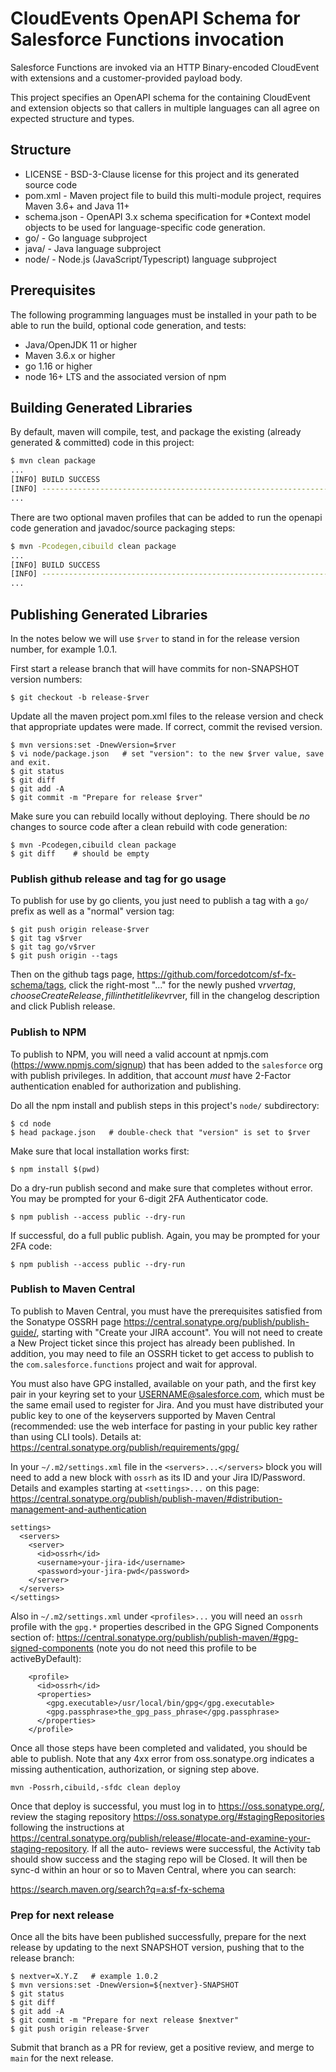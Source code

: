 # CloudEvents OpenAPI Schema for Salesforce Functions invocation

Salesforce Functions are invoked via an HTTP Binary-encoded CloudEvent with extensions and a customer-provided payload body.

This project specifies an OpenAPI schema for the containing CloudEvent and extension objects so that callers in multiple languages can all agree on expected structure and types.

## Structure

* LICENSE - BSD-3-Clause license for this project and its generated source code
* pom.xml - Maven project file to build this multi-module project, requires Maven 3.6+ and Java 11+
* schema.json - OpenAPI 3.x schema specification for *Context model objects to be used for language-specific code generation.
* go/ - Go language subproject
* java/ - Java language subproject
* node/ - Node.js (JavaScript/Typescript) language subproject

## Prerequisites

The following programming languages must be installed in your path to be able to run the build, optional code generation, and tests:

* Java/OpenJDK 11 or higher
* Maven 3.6.x or higher
* go 1.16 or higher
* node 16+ LTS and the associated version of npm

## Building Generated Libraries

By default, maven will compile, test, and package the existing (already generated & committed) code in this project:

```bash
$ mvn clean package
...
[INFO] BUILD SUCCESS
[INFO] ------------------------------------------------------------------------
...
```

There are two optional maven profiles that can be added to run the openapi code generation and javadoc/source packaging steps:

```bash
$ mvn -Pcodegen,cibuild clean package
...
[INFO] BUILD SUCCESS
[INFO] ------------------------------------------------------------------------
...
```

## Publishing Generated Libraries

In the notes below we will use `$rver` to stand in for the release version number, for example 1.0.1.

First start a release branch that will have commits for non-SNAPSHOT version numbers:
```
$ git checkout -b release-$rver
```

Update all the maven project pom.xml files to the release version and check that appropriate updates were made.
If correct, commit the revised version.
```
$ mvn versions:set -DnewVersion=$rver
$ vi node/package.json   # set "version": to the new $rver value, save and exit.
$ git status
$ git diff
$ git add -A
$ git commit -m "Prepare for release $rver"
```

Make sure you can rebuild locally without deploying.  There should be *no* changes to source code after a clean
rebuild with code generation:
```
$ mvn -Pcodegen,cibuild clean package
$ git diff    # should be empty
```

### Publish github release and tag for go usage

To publish for use by go clients, you just need to publish a tag with a `go/` prefix as well as a "normal" version tag:
```
$ git push origin release-$rver
$ git tag v$rver
$ git tag go/v$rver
$ git push origin --tags
```

Then on the github tags page, https://github.com/forcedotcom/sf-fx-schema/tags, click the right-most "..." 
for the newly pushed v$rver tag, choose Create Release, fill in the title like v$rver, fill in the changelog
description and click Publish release.

### Publish to NPM

To publish to NPM, you will need a valid account at npmjs.com (https://www.npmjs.com/signup) that has been added
to the `salesforce` org with publish privileges.
In addition, that account *must* have 2-Factor authentication enabled for authorization and publishing.

Do all the npm install and publish steps in this project's `node/` subdirectory:
```
$ cd node
$ head package.json   # double-check that "version" is set to $rver
```

Make sure that local installation works first:
```
$ npm install $(pwd)
```

Do a dry-run publish second and make sure that completes without error.  You may be prompted for your 6-digit 2FA
Authenticator code.
```
$ npm publish --access public --dry-run
```

If successful, do a full public publish.  Again, you may be prompted for your 2FA code:
```
$ npm publish --access public --dry-run
```


### Publish to Maven Central

To publish to Maven Central, you must have the prerequisites satisfied from the Sonatype OSSRH page
https://central.sonatype.org/publish/publish-guide/, starting with "Create your JIRA account".  You 
will not need to create a New Project ticket since this project has already been published.
In addition, you may need to file an OSSRH ticket to get access to publish to the `com.salesforce.functions`
project and wait for approval.

You must also have GPG installed, available on your path, and the first key pair in your keyring set
to your USERNAME@salesforce.com, which must be the same email used to register for Jira.  And you 
must have distributed your public key to one of the keyservers supported by Maven Central (recommended:
use the web interface for pasting in your public key rather than using CLI tools).  Details
at: https://central.sonatype.org/publish/requirements/gpg/

In your `~/.m2/settings.xml` file in the `<servers>...</servers>` block you will need to add a new
block with `ossrh` as its ID and your Jira ID/Password.  Details and examples starting at 
`<settings>...` on this page: 
https://central.sonatype.org/publish/publish-maven/#distribution-management-and-authentication
```
settings>
  <servers>
    <server>
      <id>ossrh</id>
      <username>your-jira-id</username>
      <password>your-jira-pwd</password>
    </server>
  </servers>
</settings>
````

Also in `~/.m2/settings.xml` under `<profiles>...` you will need an `ossrh` profile with the
`gpg.*` properties described in the GPG Signed Components section of:
https://central.sonatype.org/publish/publish-maven/#gpg-signed-components
(note you do not need this profile to be activeByDefault):
```
    <profile>
      <id>ossrh</id>
      <properties>
        <gpg.executable>/usr/local/bin/gpg</gpg.executable>
        <gpg.passphrase>the_gpg_pass_phrase</gpg.passphrase>
      </properties>
    </profile>
```

Once all those steps have been completed and validated, you should be able to publish.  Note
that any 4xx error from oss.sonatype.org indicates a missing authentication, authorization,
or signing step above.
```
mvn -Possrh,cibuild,-sfdc clean deploy
```

Once that deploy is successful, you must log in to https://oss.sonatype.org/, review the staging repository
https://oss.sonatype.org/#stagingRepositories following the instructions at
https://central.sonatype.org/publish/release/#locate-and-examine-your-staging-repository. If all the auto-
reviews were successful, the Activity tab should show success and the staging repo will be Closed.  It will
then be sync-d within an hour or so to Maven Central, where you can search:

https://search.maven.org/search?q=a:sf-fx-schema


### Prep for next release

Once all the bits have been published successfully, prepare for the next release by updating
to the next SNAPSHOT version, pushing that to the release branch:
```
$ nextver=X.Y.Z   # example 1.0.2
$ mvn versions:set -DnewVersion=${nextver}-SNAPSHOT
$ git status
$ git diff
$ git add -A
$ git commit -m "Prepare for next release $nextver"
$ git push origin release-$rver
```

Submit that branch as a PR for review, get a positive review, and merge to `main`
for the next release.

